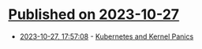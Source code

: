 # [Published on 2023-10-27](index.md)

* [2023-10-27, 17:57:08](https://lobste.rs/s/ajcels/kubernetes_kernel_panics) - [Kubernetes and Kernel Panics](https://netflixtechblog.com/kubernetes-and-kernel-panics-ed620b9c6225)
